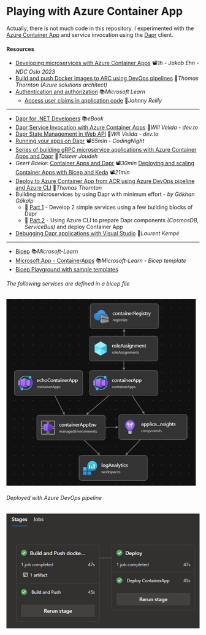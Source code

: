 # Playing with Azure Container App
Actually, there is not much code in this repository. I experimented with the [Azure Container App](https://learn.microsoft.com/en-us/azure/container-apps/overview) and service invocation using the [Dapr](https://dapr.io/) client.

#### Resources

- [Developing microservices with Azure Container Apps](https://youtu.be/npVfxDiEyeg) 📽️*1h - Jakob Ehn - NDC Oslo 2023*
- [Build and push Docker Images to ARC using DevOps pipelines](https://thomasthornton.cloud/2021/12/16/build-and-push-docker-images-to-azure-container-registry-using-azure-devops-pipelines) 📓*Thomas Thornton (Azure solutions architect)*
- [Authentication and authorization](https://learn.microsoft.com/en-us/azure/container-apps/authentication) 📚*Microsoft Learn*
  - [Access user claims in application code](https://johnnyreilly.com/azure-container-apps-easy-auth-and-dotnet-authentication) 📓*Johnny Reilly*
---
- [Dapr for .NET Developers](https://learn.microsoft.com/en-us/dotnet/architecture/dapr-for-net-developers) 📚*eBook*
- [Dapr Service Invocation with Azure Container Apps](https://dev.to/willvelida/dapr-service-invocation-with-azure-container-apps-41p8) 📓*Will Velida - dev.to*
- [Dapr State Management in Web API](https://dev.to/willvelida/implementing-dapr-state-management-in-aspnet-core-web-apis-42lk) 📓*Will Velida - dev.to*
- [Running your apps on Dapr](https://youtu.be/UoU7DmkXQNI) 📽️*55min - CodingNight*
- [Series of building gRPC microservice applications with Azure Container Apps and Dapr](https://bitoftech.net/2022/08/25/tutorial-building-microservice-applications-azure-container-apps-dapr) 📓*Taiseer Joudeh*
- *Geert Baeke*: [Container Apps and Dapr](https://youtu.be/s96io88CM6A) 📽️*30min* [Deploying and scaling Container Apps with Bicep and Keda](https://youtu.be/z_QnOKVpbkA) 📽️*21min*
- [Deploy to Azure Container App from ACR using Azure DevOps pipeline and Azure CLI](https://thomasthornton.cloud/2022/02/11/deploy-to-azure-container-app-from-azure-container-registry-using-a-ci-cd-azure-devops-pipeline-and-azure-cli) 📓*Thomas Thornton*
- Building microservices by using Dapr with minimum effort - *by Gökhan Gökalp*
  - 📓 [Part 1](https://www.gokhan-gokalp.com/en/building-microservices-by-using-dapr-and-net-with-minimum-effort-01) - Develop 2 simple services using a few building blocks of Dapr
  - 📓 [Part 2](https://www.gokhan-gokalp.com/en/building-microservices-by-using-dapr-and-net-with-minimum-effort-02-azure-container-apps) - Using Azure CLI to prepare Dapr components *(CosmosDB, ServiceBus)* and deploy Container App
- [Debugging Dapr applications with Visual Studio](https://laurentkempe.com/2023/02/27/debugging-dapr-applications-with-rider-or-visual-studio-a-better-way) 📓*Laurent Kempé*
---
- [Bicep](https://learn.microsoft.com/en-us/azure/azure-resource-manager/bicep/overview) 📚*Microsoft-Learn*
- [Microsoft.App - ContainerApps](https://learn.microsoft.com/en-us/azure/templates/microsoft.app/containerapps?pivots=deployment-language-bicep) 📚*Microsoft-Learn - Bicep template*
- [Bicep Playground with sample templates](https://bicepdemo.z22.web.core.windows.net)

###### The following services are defined in a bicep file

![Bicep-Visualize-main](images/Bicep-Visualize-main.JPG)

###### Deployed with Azure DevOps pipeline

![DevOps-Pipeline](images/DevOps-Pipeline.JPG)